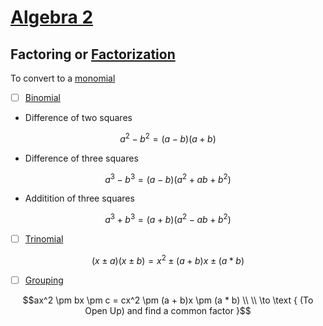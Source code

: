 # [Algebra 2](https://www.khanacademy.org/math/algebra2)

## Factoring or [Factorization](https://en.wikipedia.org/wiki/Factorization)

To convert to a [monomial](https://en.wikipedia.org/wiki/Monomial)

- [ ] [Binomial](https://en.wikipedia.org/wiki/Binomial_(polynomial))

* Difference of two squares

```math
a^2 - b^2 = (a - b)(a + b)
```

* Difference of three squares

```math
a^3 - b^3 = (a - b)(a^2 + ab + b^2)
```

* Additition of three squares

```math
a^3 + b^3 = (a + b)(a^2 - ab + b^2)
```

- [ ] [Trinomial](https://en.wikipedia.org/wiki/Trinomial)

```math
(x \pm a)(x \pm b) = x^2 \pm (a + b) x \pm (a * b)
```

- [ ] [Grouping](https://www.khanacademy.org/math/algebra/x2f8bb11595b61c86:quadratics-multiplying-factoring/x2f8bb11595b61c86:factor-quadratics-grouping/a/factoring-by-grouping)

```math
ax^2 \pm bx \pm c = cx^2 \pm (a + b)x \pm (a * b) \\
\\
\to \text { (To Open Up) and find a common factor }
```
